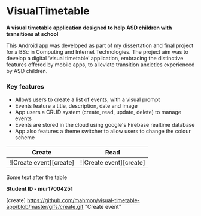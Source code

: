 # VisualTimetable

**A visual timetable application designed to help ASD children with transitions at school**


This Android app was developed as part of my dissertation and final project for a BSc in Computing and Internet Technologies. The project aim was to develop a digital ‘visual timetable’ application, embracing the distinctive features offered by mobile apps, to alleviate transition anxieties experienced by ASD children.

### Key features
- Allows users to create a list of events, with a visual prompt
- Events feature a title, description, date and image
- App users a CRUD system (create, read, update, delete) to manage events
- Events are stored in the cloud using google's Firebase realtime database
- App also features a theme switcher to allow users to change the colour scheme

Create | Read
--- | ---
![Create event][create] | ![Create event][create]

Some text after the table

**Student ID - mur17004251**

[create] https://github.com/mahmon/visual-timetable-app/blob/master/gifs/create.gif "Create event"
